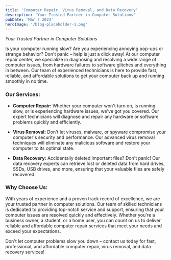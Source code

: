 ```yaml
---
title: 'Computer Repair, Virus Removal, and Data Recovery'
description: 'Your Trusted Partner in Computer Solutions'
pubDate: 'Mar 7 2024'
heroImage: '/blog-placeholder-1.png'
---
```


*Your Trusted Partner in Computer Solutions*

Is your computer running slow? Are you experiencing annoying pop-ups or strange behavior? Don't panic – help is just a click away! At our computer repair center, we specialize in diagnosing and resolving a wide range of computer issues, from hardware failures to software glitches and everything in between. Our team of experienced technicians is here to provide fast, reliable, and affordable solutions to get your computer back up and running smoothly in no time.

### Our Services:

- **Computer Repair:** Whether your computer won't turn on, is running slow, or is experiencing hardware issues, we've got you covered. Our expert technicians will diagnose and repair any hardware or software problems quickly and efficiently.
  
- **Virus Removal:** Don't let viruses, malware, or spyware compromise your computer's security and performance. Our advanced virus removal techniques will eliminate any malicious software and restore your computer to its optimal state.
  
- **Data Recovery:** Accidentally deleted important files? Don't panic! Our data recovery experts can retrieve lost or deleted data from hard drives, SSDs, USB drives, and more, ensuring that your valuable files are safely recovered.

### Why Choose Us:

With years of experience and a proven track record of excellence, we are your trusted partner in computer solutions. Our team of skilled technicians is dedicated to providing top-notch service and support, ensuring that your computer issues are resolved quickly and effectively. Whether you're a business owner, a student, or a home user, you can count on us to deliver reliable and affordable computer repair services that meet your needs and exceed your expectations.

Don't let computer problems slow you down – contact us today for fast, professional, and affordable computer repair, virus removal, and data recovery services!
